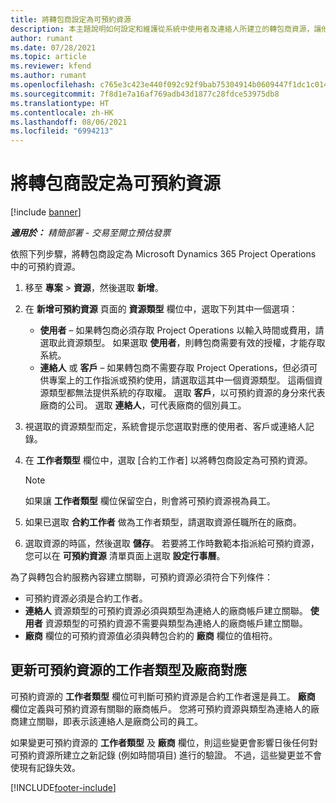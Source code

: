 ```yaml
---
title: 將轉包商設定為可預約資源
description: 本主題說明如何設定和維護從系統中使用者及連絡人所建立的轉包商資源，讓他們可以與 Microsoft Dynamics 365 Project Operations 中的轉包合約建立關聯。
author: rumant
ms.date: 07/28/2021
ms.topic: article
ms.reviewer: kfend
ms.author: rumant
ms.openlocfilehash: c765e3c423e440f092c92f9bab75304914b0609447f1dc1c014f98801561b7a6
ms.sourcegitcommit: 7f8d1e7a16af769adb43d1877c28fdce53975db8
ms.translationtype: HT
ms.contentlocale: zh-HK
ms.lasthandoff: 08/06/2021
ms.locfileid: "6994213"
---
```

# <a name="set-up-subcontractors-as-bookable-resources"></a>將轉包商設定為可預約資源

[!include [banner](../../includes/dataverse-preview.md)]

_**適用於：** 精簡部署 - 交易至開立預估發票_

依照下列步驟，將轉包商設定為 Microsoft Dynamics 365 Project Operations 中的可預約資源。

1. 移至 **專案** \> **資源**，然後選取 **新增**。
2. 在 **新增可預約資源** 頁面的 **資源類型** 欄位中，選取下列其中一個選項：

    - **使用者** – 如果轉包商必須存取 Project Operations 以輸入時間或費用，請選取此資源類型。 如果選取 **使用者**，則轉包商需要有效的授權，才能存取系統。
    - **連絡人** 或 **客戶** – 如果轉包商不需要存取 Project Operations，但必須可供專案上的工作指派或預約使用，請選取這其中一個資源類型。 這兩個資源類型都無法提供系統的存取權。 選取 **客戶**，以可預約資源的身分來代表廠商的公司。 選取 **連絡人**，可代表廠商的個別員工。

3. 視選取的資源類型而定，系統會提示您選取對應的使用者、客戶或連絡人記錄。
4. 在 **工作者類型** 欄位中，選取 [合約工作者] 以將轉包商設定為可預約資源。

    > [!NOTE]
    > 如果讓 **工作者類型** 欄位保留空白，則會將可預約資源視為員工。

5. 如果已選取 **合約工作者** 做為工作者類型，請選取資源任職所在的廠商。
6. 選取資源的時區，然後選取 **儲存**。 若要將工作時數範本指派給可預約資源，您可以在 **可預約資源** 清單頁面上選取 **設定行事曆**。

為了與轉包合約服務內容建立關聯，可預約資源必須符合下列條件：

- 可預約資源必須是合約工作者。
- **連絡人** 資源類型的可預約資源必須與類型為連絡人的廠商帳戶建立關聯。 **使用者** 資源類型的可預約資源不需要與類型為連絡人的廠商帳戶建立關聯。
- **廠商** 欄位的可預約資源值必須與轉包合約的 **廠商** 欄位的值相符。

## <a name="update-the-type-of-worker-and-vendor-mapping-for-bookable-resources"></a>更新可預約資源的工作者類型及廠商對應

可預約資源的 **工作者類型** 欄位可判斷可預約資源是合約工作者還是員工。 **廠商** 欄位定義與可預約資源有關聯的廠商帳戶。 您將可預約資源與類型為連絡人的廠商建立關聯，即表示該連絡人是廠商公司的員工。

如果變更可預約資源的 **工作者類型** 及 **廠商** 欄位，則這些變更會影響日後任何對可預約資源所建立之新記錄 (例如時間項目) 進行的驗證。 不過，這些變更並不會使現有記錄失效。

[!INCLUDE[footer-include](../../includes/footer-banner.md)]

